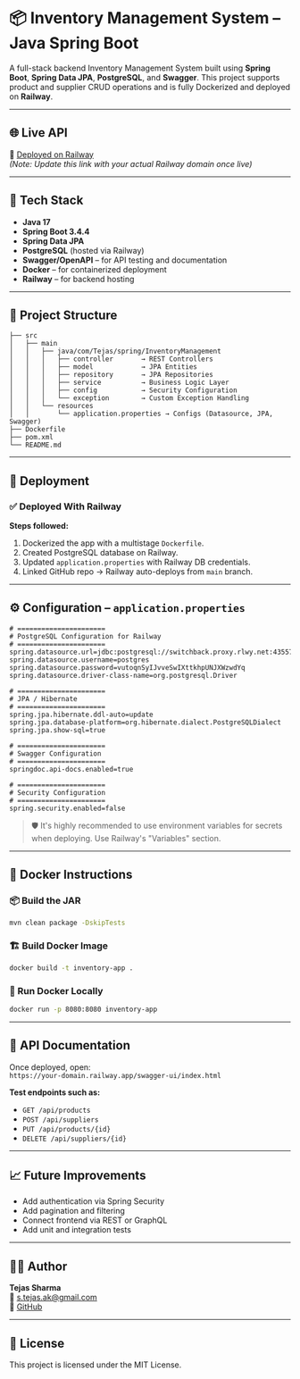# 📦 Inventory Management System – Java Spring Boot

A full-stack backend Inventory Management System built using **Spring Boot**, **Spring Data JPA**, **PostgreSQL**, and **Swagger**. This project supports product and supplier CRUD operations and is fully Dockerized and deployed on **Railway**.

---

## 🌐 Live API

🔗 [Deployed on Railway](https://inventorymanagement-production.up.railway.app)  
*(Note: Update this link with your actual Railway domain once live)*

---

## 🧰 Tech Stack

- **Java 17**
- **Spring Boot 3.4.4**
- **Spring Data JPA**
- **PostgreSQL** (hosted via Railway)
- **Swagger/OpenAPI** – for API testing and documentation
- **Docker** – for containerized deployment
- **Railway** – for backend hosting

---

## 📁 Project Structure

```
├── src
│   ├── main
│   │   ├── java/com/Tejas/spring/InventoryManagement
│   │   │   ├── controller       → REST Controllers
│   │   │   ├── model            → JPA Entities
│   │   │   ├── repository       → JPA Repositories
│   │   │   ├── service          → Business Logic Layer
│   │   │   ├── config           → Security Configuration
│   │   │   └── exception        → Custom Exception Handling
│   │   └── resources
│   │       └── application.properties → Configs (Datasource, JPA, Swagger)
├── Dockerfile
├── pom.xml
└── README.md
```

---

## 🚀 Deployment

### ✅ Deployed With Railway

**Steps followed:**
1. Dockerized the app with a multistage `Dockerfile`.
2. Created PostgreSQL database on Railway.
3. Updated `application.properties` with Railway DB credentials.
4. Linked GitHub repo → Railway auto-deploys from `main` branch.

---

## ⚙️ Configuration – `application.properties`

```properties
# ======================
# PostgreSQL Configuration for Railway
# ======================
spring.datasource.url=jdbc:postgresql://switchback.proxy.rlwy.net:43557/railway
spring.datasource.username=postgres
spring.datasource.password=vutoqnSyIJvveSwIXttkhpUNJXWzwdYq
spring.datasource.driver-class-name=org.postgresql.Driver

# ======================
# JPA / Hibernate
# ======================
spring.jpa.hibernate.ddl-auto=update
spring.jpa.database-platform=org.hibernate.dialect.PostgreSQLDialect
spring.jpa.show-sql=true

# ======================
# Swagger Configuration
# ======================
springdoc.api-docs.enabled=true

# ======================
# Security Configuration
# ======================
spring.security.enabled=false
```

> 🛡️ It's highly recommended to use environment variables for secrets when deploying. Use Railway's "Variables" section.

---

## 🐳 Docker Instructions

### 📦 Build the JAR

```bash
mvn clean package -DskipTests
```

### 🏗️ Build Docker Image

```bash
docker build -t inventory-app .
```

### 🚀 Run Docker Locally

```bash
docker run -p 8080:8080 inventory-app
```

---

## 🧪 API Documentation

Once deployed, open:  
`https://your-domain.railway.app/swagger-ui/index.html`

**Test endpoints such as:**
- `GET /api/products`
- `POST /api/suppliers`
- `PUT /api/products/{id}`
- `DELETE /api/suppliers/{id}`

---

## 📈 Future Improvements

- Add authentication via Spring Security
- Add pagination and filtering
- Connect frontend via REST or GraphQL
- Add unit and integration tests

---

## 👨‍💻 Author

**Tejas Sharma**  
📧 s.tejas.ak@gmail.com  
🔗 [GitHub](https://github.com/focusedswimpin61)

---

## 📄 License

This project is licensed under the MIT License.
